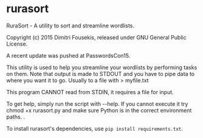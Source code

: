 # rurasort
RuraSort - A utility to sort and streamline wordlists.

Copyright (c) 2015 Dimitri Fousekis, released under GNU General Public License.

A recent update was pushed at PasswordsCon15. 

This utility is used to help you streamline your wordlists by performing tasks on them. Note that output is made to STDOUT and you have to pipe data to where you want it to go. Usually to a file with > myfile.txt 

This program CANNOT read from STDIN, it requires a file for input.

To get help, simply run the script with --help. If you cannot execute it try chmod +x rurasort.py and make sure Python is in the correct environment paths. . 

To install rurasort's dependencies, use `pip install requirements.txt`.
